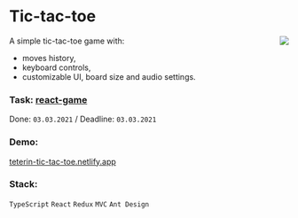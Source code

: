 # Tic-tac-toe

<img align="right" src="https://user-images.githubusercontent.com/59282193/109812310-bbcc8180-7c4d-11eb-8847-a3be28d41401.png" />

A simple tic-tac-toe game with:  
- moves history,  
- keyboard controls,  
- customizable UI, board size and audio settings.

### Task: [**react-game**](https://github.com/rolling-scopes-school/tasks/blob/master/tasks/react/react-game.md)

Done: `03.03.2021` / Deadline: `03.03.2021`

### Demo:
[teterin-tic-tac-toe.netlify.app](https://teterin-tic-tac-toe.netlify.app/)

### Stack:
`TypeScript` `React` `Redux` `MVC` `Ant Design`
